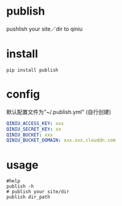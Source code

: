 # publish
pushlish your site／dir to qiniu

# install
`pip install publish`

# config
默认配置文件为"~/.publish.yml" (自行创建)

```yaml
QINIU_ACCESS_KEY: xxx
QINIU_SECRET_KEY: xx
QINIU_BUCKET: xxx
QINIU_BUCKET_DOMAIN: xxx.xxx.clouddn.com
```

# usage
```
#help
publish -h
# publish your site/dir
publish dir_path
```
